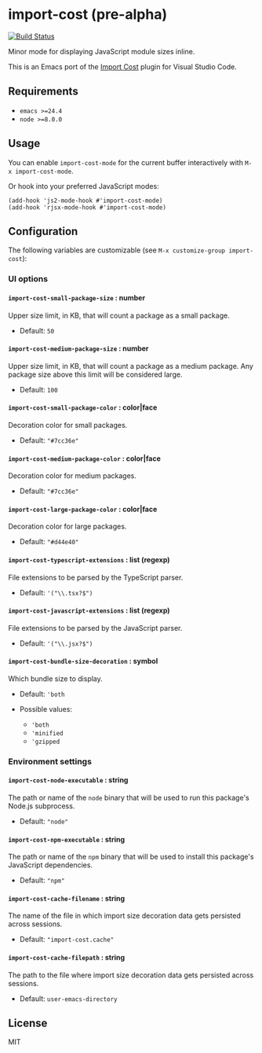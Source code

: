 # import-cost (pre-alpha)
[![Build Status](https://travis-ci.org/madeleinedaly/import-cost.svg?branch=master)](https://travis-ci.org/madeleinedaly/import-cost)

Minor mode for displaying JavaScript module sizes inline.

This is an Emacs port of the [Import Cost](https://github.com/wix/import-cost/tree/master/packages/vscode-import-cost) plugin for Visual Studio Code.

## Requirements

- `emacs >=24.4`
- `node >=8.0.0`

## Usage

You can enable `import-cost-mode` for the current buffer interactively with `M-x import-cost-mode`.

Or hook into your preferred JavaScript modes:

``` emacs-lisp
(add-hook 'js2-mode-hook #'import-cost-mode)
(add-hook 'rjsx-mode-hook #'import-cost-mode)
```

## Configuration

The following variables are customizable (see `M-x customize-group import-cost`):

### UI options

#### `import-cost-small-package-size` : number

Upper size limit, in KB, that will count a package as a small package.
* Default: `50`

#### `import-cost-medium-package-size` : number

Upper size limit, in KB, that will count a package as a medium package. Any package size above this limit will be considered large.

* Default: `100`

#### `import-cost-small-package-color` : color|face

Decoration color for small packages.

* Default: `"#7cc36e"`

#### `import-cost-medium-package-color` : color|face

Decoration color for medium packages.

* Default: `"#7cc36e"`

#### `import-cost-large-package-color` : color|face

Decoration color for large packages.

* Default: `"#d44e40"`

#### `import-cost-typescript-extensions` : list (regexp)

File extensions to be parsed by the TypeScript parser.

* Default: `'("\\.tsx?$")`

#### `import-cost-javascript-extensions` : list (regexp)

File extensions to be parsed by the JavaScript parser.

* Default: `'("\\.jsx?$")`

#### `import-cost-bundle-size-decoration` : symbol

Which bundle size to display.

* Default: `'both`

* Possible values:
  * `'both`
  * `'minified`
  * `'gzipped`

### Environment settings

#### `import-cost-node-executable` : string

The path or name of the `node` binary that will be used to run this package's Node.js subprocess.

* Default: `"node"`

#### `import-cost-npm-executable` : string

The path or name of the `npm` binary that will be used to install this package's JavaScript dependencies.

* Default: `"npm"`

#### `import-cost-cache-filename` : string

The name of the file in which import size decoration data gets persisted across sessions.

* Default: `"import-cost.cache"`

#### `import-cost-cache-filepath` : string

The path to the file where import size decoration data gets persisted across sessions.

* Default: `user-emacs-directory`

## License

MIT
